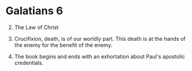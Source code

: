 # Galatians 6


2) The Law of Christ


14) Crucifixion, death, is of our worldly part.
This death is at the hands of the enemy for the benefit of the enemy.


17) The book begins and ends with an exhortation about Paul's apostolic credentials.
